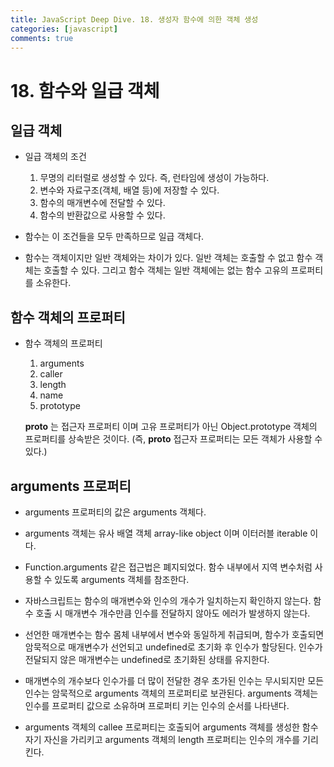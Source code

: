 ```yaml
---
title: JavaScript Deep Dive. 18. 생성자 함수에 의한 객체 생성
categories: [javascript]
comments: true
---
```


# 18. 함수와 일급 객체

      
## 일급 객체
  
- 일급 객체의 조건
    
  1. 무명의 리터럴로 생성할 수 있다. 즉, 런타임에 생성이 가능하다.
  2. 변수와 자료구조(객체, 배열 등)에 저장할 수 있다.
  3. 함수의 매개변수에 전달할 수 있다.
  4. 함수의 반환값으로 사용할 수 있다. 

- 함수는 이 조건들을 모두 만족하므로 일급 객체다.
  
- 함수는 객체이지만 일반 객체와는 차이가 있다. 일반 객체는 호출할 수 없고 함수 객체는 호출할 수 있다.
  그리고 함수 객체는 일반 객체에는 없는 함수 고유의 프로퍼티를 소유한다.
  
  
## 함수 객체의 프로퍼티

  - 함수 객체의 프로퍼티
    1. arguments
    2. caller
    3. length
    4. name
    5. prototype

    __proto__ 는 접근자 프로퍼티 이며 고유 프로퍼티가 아닌 Object.prototype 객체의 프로퍼티를 상속받은 것이다.
    (즉, __proto__ 접근자 프로퍼티는 모든 객체가 사용할 수 있다.)
  
      
## arguments 프로퍼티

- arguments 프로퍼티의 값은 arguments 객체다.
    
- arguments 객체는 유사 배열 객체 array-like object 이며 이터러블 iterable 이다.
  
- Function.arguments 같은 접근법은 폐지되었다. 함수 내부에서 지역 변수처럼 사용할 수 있도록 arguments 객체를 참조한다.
  
- 자바스크립트는 함수의 매개변수와 인수의 개수가 일치하는지 확인하지 않는다.
  함수 호출 시 매개변수 개수만큼 인수를 전달하지 않아도 에러가 발생하지 않는다.

- 선언한 매개변수는 함수 몸체 내부에서 변수와 동일하게 취급되며, 함수가 호출되면 암묵적으로 매개변수가 선언되고 undefined로 초기화 후 인수가 할당된다.
  인수가 전달되지 않은 매개변수는 undefined로 초기화된 상태를 유지한다.
  
- 매개변수의 개수보다 인수가를 더 많이 전달한 경우 초가된 인수는 무시되지만 모든 인수는 암묵적으로 arguments 객체의 프로퍼티로 보관된다.
  arguments 객체는 인수를 프로퍼티 값으로 소유하며 프로퍼티 키는 인수의 순서를 나타낸다.

- arguments 객체의 callee 프로퍼티는 호출되어 arguments 객체를 생성한 함수 자기 자신을 가리키고
  arguments 객체의 length 프로퍼티는 인수의 개수를 기리킨다.